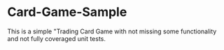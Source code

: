 # Card-Game-Sample



This is a simple "Trading Card Game with not missing some functionality and not fully coveraged unit tests.
